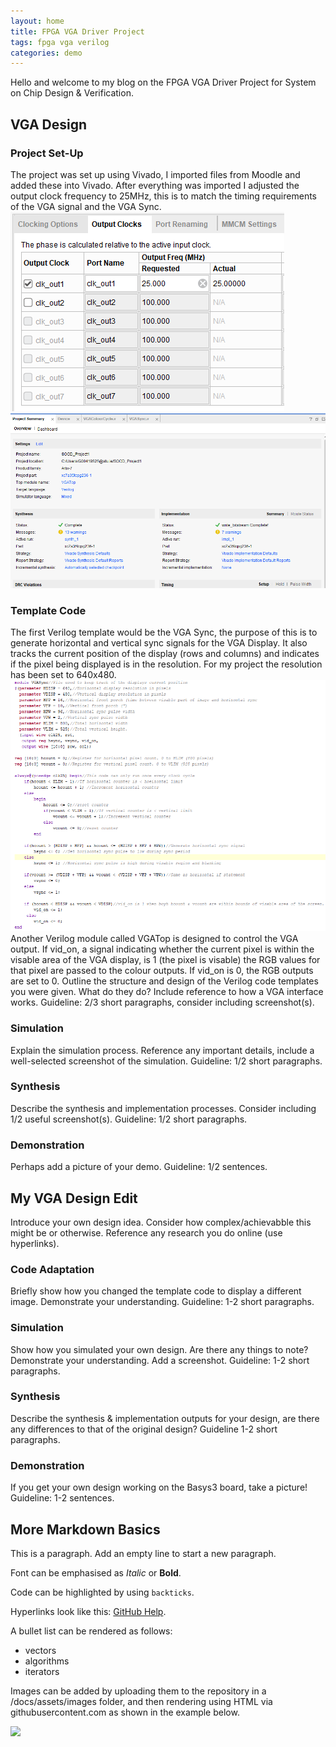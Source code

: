 ```yaml
---
layout: home
title: FPGA VGA Driver Project
tags: fpga vga verilog
categories: demo
---
```


Hello and welcome to my blog on the FPGA VGA Driver Project for System on Chip Design & Verification.

## **VGA Design**
### **Project Set-Up**
The project was set up using Vivado, I imported files from Moodle and added these into Vivado. After everything was imported I adjusted the output clock frequency to 25MHz, this is to match the timing requirements of the VGA signal and the VGA Sync.
<img src="https://github.com/jamiemonty/SOCD_Project/blob/main/SOCD%20Project/CLK%20Frequency.png">
<img src="https://github.com/jamiemonty/SOCD_Project/blob/main/SOCD%20Project/SOCD_Project%20Summary.png">
### **Template Code**
The first Verilog template would be the VGA Sync, the purpose of this is to generate horizontal and vertical sync signals for the VGA Display. It also tracks the current position of the display (rows and columns) and indicates if the pixel being displayed is in the resolution. For my project the resolution has been set to 640x480. 
<img src="https://github.com/jamiemonty/SOCD_Project/blob/main/SOCD%20Project/VGA%20Sync.png">
Another Verilog module called VGATop is designed to control the VGA output. If vid_on, a signal indicating whether the current pixel is within the visable area of the VGA display, is 1 (the pixel is visable) the RGB values for that pixel are passed to the colour outputs. If vid_on is 0, the RGB outputs are set to 0.
Outline the structure and design of the Verilog code templates you were given. What do they do? Include reference to how a VGA interface works. Guideline: 2/3 short paragraphs, consider including screenshot(s).
### **Simulation**
Explain the simulation process. Reference any important details, include a well-selected screenshot of the simulation. Guideline: 1/2 short paragraphs.
### **Synthesis**
Describe the synthesis and implementation processes. Consider including 1/2 useful screenshot(s). Guideline: 1/2 short paragraphs.
### **Demonstration**
Perhaps add a picture of your demo. Guideline: 1/2 sentences.

## **My VGA Design Edit**
Introduce your own design idea. Consider how complex/achievabble this might be or otherwise. Reference any research you do online (use hyperlinks).
### **Code Adaptation**
Briefly show how you changed the template code to display a different image. Demonstrate your understanding. Guideline: 1-2 short paragraphs.
### **Simulation**
Show how you simulated your own design. Are there any things to note? Demonstrate your understanding. Add a screenshot. Guideline: 1-2 short paragraphs.
### **Synthesis**
Describe the synthesis & implementation outputs for your design, are there any differences to that of the original design? Guideline 1-2 short paragraphs.
### **Demonstration**
If you get your own design working on the Basys3 board, take a picture! Guideline: 1-2 sentences.

## **More Markdown Basics**
This is a paragraph. Add an empty line to start a new paragraph.

Font can be emphasised as *Italic* or **Bold**.

Code can be highlighted by using `backticks`.

Hyperlinks look like this: [GitHub Help](https://help.github.com/).

A bullet list can be rendered as follows:
- vectors
- algorithms
- iterators

Images can be added by uploading them to the repository in a /docs/assets/images folder, and then rendering using HTML via githubusercontent.com as shown in the example below.

<img src="https://raw.githubusercontent.com/melgineer/fpga-vga-verilog/main/docs/assets/images/VGAPrjSrcs.png">
